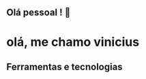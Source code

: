 ## Olá pessoal ! 👋

<!--
**vinisanti01/vinisanti01** is a ✨ _special_ ✨ repository because its `README.md` (this file) appears on your GitHub profile.

Here are some ideas to get you started:

- 🔭 Atualmente trabalho na area de T.I sendo analista de tecnologia
- 🌱 Atualmente estou aprendendo a linguagem de python, ja tive experiencia com linguagens c, c#, html, css e javascript
-->

# olá, me chamo vinicius


## Ferramentas e tecnologias


          

          
